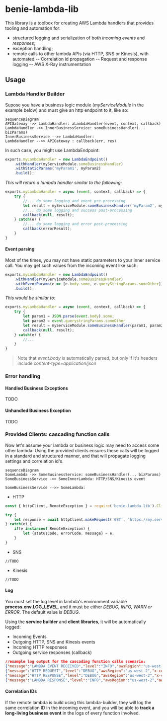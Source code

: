 # benie-lambda-lib
This library is a toolbox for creating AWS Lambda handlers that provides tooling and automation for:

- structured logging and serialization of both _incoming events_ and _responses_;
- exception handling;
- remote calls to other lambda APIs (via HTTP, SNS or Kinesis), with automated
-- Correlation id propagation
-- Request and response logging
-- AWS X-Ray instrumentation

## Usage

### Lambda Handler Builder
Supose you have a business logic module (_myServiceModule_ in the example below) and must give an http endpoint to it, like so:

```mermaid
sequenceDiagram
APIGateway ->> LambdaHandler: aLambdaHandler(event, context, callback)
LambdaHandler ->> InnerBusinessService: someBusinessHandler(... bizParams)
InnerBusinessService -->> LambdaHandler: 
LambdaHandler -->> APIGateway : callback(err, res)
```
In such case, you might use LambdaEndpoint:

```javascript
exports.myLambdaHandler = new LambdaEndpoint()
	.withHandler(myServiceModule.someBusinessHandler)
	.withStaticParams('myParam1', myParam2)
	.build();
```

_This will return a lambda handler similar to the following:_
```javascript
exports.myLambdaHandler = async (event, context, callback) => {
	try {
		//... do some logging and event pre-processing
		let result = myServiceModule.someBusinessHandler('myParam2', myParam2);
		//... do some logging and success post-processing
		callback(null, result);
	} catch(e) {
		//... do some logging and error post-processing
		callback(errorResult);
	}
}
```

#### Event parsing
Most of the times, you may not have static parameters to your inner service call. You may get such values from the incoming event like such:
```javascript
exports.myLambdaHandler = new LambdaEndpoint()
	.withHandler(myServiceModule.someBusinessHandler)
	.withEventParams(e => [e.body.some, e.queryStringParams.someOther])
	.build();
```
_This would be similar to:_
```javascript
exports.myLambdaHandler = async (event, context, callback) => {
	try {
		let param1 = JSON.parse(event.body).some;
		let param2 = event.querystringParams.someOther
		let result = myServiceModule.someBusinessHandler(param1, param2);
		callback(null, result);
	} catch(e) {
		//...
	}
}
```
> Note that _event.body_ is automatically parsed, but only if it's headers include _content-type=application/json_

### Error handling
#### Handled Business Exceptions
TODO
#### Unhandled Business Exception
TODO

### Provided Clients: cascading function calls
Now let's assume your lambda or business logic may need to access some other lambda. Using the provided clients ensures these calls will be logged in a standard and structured manner, and that will propagate logging settings and correlation id's.

```mermaid
sequenceDiagram
SomeLambda ->> SomeBusinessService: someBusinessHandler(... bizParams)
SomeBusinessService ->> SomeInnerLambda: HTTP/SNS/Kinesis event

SomeBusinessService -->> SomeLambda: 

```

- HTTP
```javascript
const { httpClient, RemoteException } = require('benie-lambda-lib').Clients;

try {
	let response = await httpClient.makeRequest('GET', 'https://my.service/foo');
} catch(e) {
	if(e instanceof RemoteException) {
		let {statusCode, errorCode, message} = e;
	}
}
```

- SNS
```
//TODO
```

- Kinesis
```
//TODO
```

#### Log
You must set the log level in lambda's environment variable __process.env.LOG_LEVEL__, and it must be either _DEBUG, INFO, WARN or ERROR_. The default value is _DEBUG_.

Using the __service builder__ and __client libraries__, it will be automatically logged:

-	Incoming Events
- Outgoing HTTP, SNS and Kinesis events
- Incoming HTTP responses
- Outgoing service responses (callback)

```json
//example log output for the cascading function calls scenario: 
{"message":"LAMBDA EVENT RECEIVED","level":"INFO","awsRegion":"us-west-2","awsRequestId":"myAwsRequestId","x-correlation-id":"myAwsRequestId","Debug-Log-Enabled":"true","httpMethod":"GET","headers":{}}
{"message":"HTTP REQUEST","level":"DEBUG","awsRegion":"us-west-2","x-correlation-id":"myAwsRequestId","x-correlation-myKey":"myVal","hostname":"my.host","path":"/foo","port":null,"method":"GET","headers":{"x-correlation-id":"myCorrelationId","x-correlation-myKey":"myVal"}}
{"message":"HTTP RESPONSE","level":"DEBUG","awsRegion":"us-west-2","x-correlation-id":"myAwsRequestId","x-correlation-myKey":"myVal","statusCode":200,"body":"{}","headers":{"content-type":"application/json"}}
{"message":"LAMBDA RESPONSE","level":"INFO","awsRegion":"us-west-2","awsRequestId":"myAwsRequestId","x-correlation-id":"myAwsRequestId","Debug-Log-Enabled":"true","statusCode":200,"headers":{"Content-Type":"application/json","Access-Control-Allow-Credentials":true}}
```

#### Correlation IDs
If the remote lambda is build using this lambda-builder, they will log the same correlation ID in the incoming event, and you will be able to __track a long-living business event__ in the logs of every function involved.



